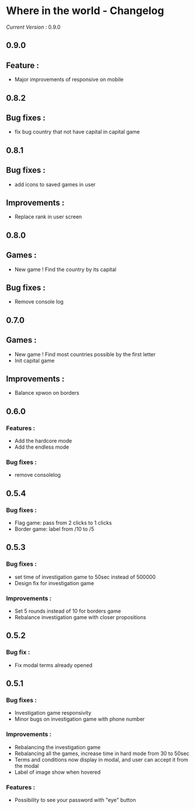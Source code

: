 # Where in the world - Changelog

_*Current Version*_ : 0.9.0

## 0.9.0

## Feature :

- Major improvements of responsive on mobile

## 0.8.2

## Bug fixes :

- fix bug country that not have capital in capital game

## 0.8.1

## Bug fixes :

- add icons to saved games in user

## Improvements :

- Replace rank in user screen

## 0.8.0

## Games :

- New game ! Find the country by its capital

## Bug fixes :

- Remove console log

## 0.7.0

## Games :

- New game ! Find most countries possible by the first letter
- Init capital game

## Improvements :

- Balance xpwon on borders

## 0.6.0

### Features :

- Add the hardcore mode
- Add the endless mode

### Bug fixes :

- remove consolelog

## 0.5.4

### Bug fixes :

- Flag game: pass from 2 clicks to 1 clicks
- Border game: label from /10 to /5

## 0.5.3

### Bug fixes :

- set time of investigation game to 50sec instead of 500000
- Design fix for investigation game

### Improvements :

- Set 5 rounds instead of 10 for borders game
- Rebalance investigation game with closer propositions

## 0.5.2

### Bug fix :

- Fix modal terms already opened

## 0.5.1

### Bug fixes :

- Investigation game responsivity
- Minor bugs on investigation game with phone number

### Improvements :

- Rebalancing the investigation game
- Rebalancing all the games, increase time in hard mode from 30 to 50sec
- Terms and conditions now display in modal, and user can accept it from the modal
- Label of image show when hovered

### Features :

- Possibility to see your password with "eye" button
